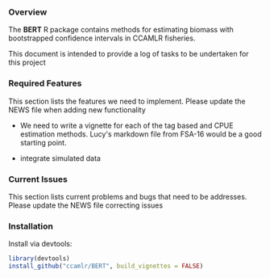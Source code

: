 ### Overview

The **BERT** R package contains methods for estimating biomass with
bootstrapped confidence intervals in CCAMLR fisheries.

This document is intended to provide a log of tasks to be undertaken for this
project

### Required Features

This section lists the features we need to implement. Please update the NEWS
file when adding new functionality

* We need to write a vignette for each of the tag based and CPUE estimation 
methods. Lucy's markdown file from FSA-16 would be a good starting point.

* integrate simulated data 


### Current Issues

This section lists current problems and bugs that need to be addresses. Please 
update the NEWS file correcting issues


### Installation

Install via devtools:

```R
library(devtools)
install_github("ccamlr/BERT", build_vignettes = FALSE)
```
